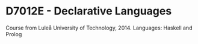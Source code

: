 # D7012E - Declarative Languages
Course from Luleå University of Technology, 2014.
Languages: Haskell and Prolog
